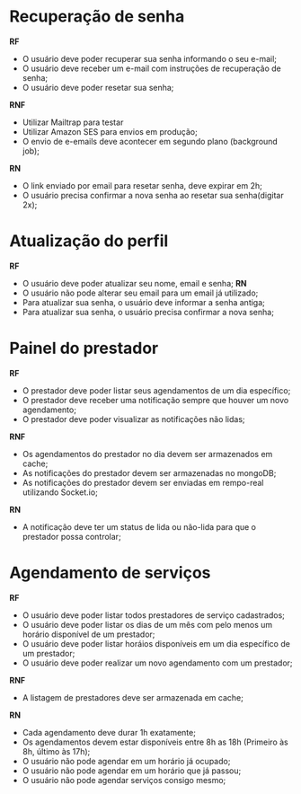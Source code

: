 # Recuperação de senha

**RF** <!-- requisitos funcionais -->

- O usuário deve poder recuperar sua senha informando o seu e-mail;
- O usuário deve receber um e-mail com instruções de recuperação de senha;
- O usuário deve poder resetar sua senha;

**RNF** <!-- Requisitos não funcionais -->

- Utilizar Mailtrap para testar
- Utilizar Amazon SES para envios em produção;
- O envio de e-emails deve acontecer em segundo plano (background job);

**RN** <!-- Regras de negócio -->

- O link enviado por email para resetar senha, deve expirar em 2h;
- O usuário precisa confirmar a nova senha ao resetar sua senha(digitar 2x);

# Atualização do perfil

**RF** <!-- requisitos funcionais -->

- O usuário deve poder atualizar seu nome, email e senha;
  **RN** <!-- Regras de negócio -->
- O usuário não pode alterar seu email para um email já utilizado;
- Para atualizar sua senha, o usuário deve informar a senha antiga;
- Para atualizar sua senha, o usuário precisa confirmar a nova senha;

# Painel do prestador

**RF** <!-- requisitos funcionais -->
  - O prestador deve poder listar seus agendamentos de um dia específico;
  - O prestador deve receber uma notificação sempre que houver um novo agendamento;
  - O prestador deve poder visualizar as notificações não lidas;

**RNF** <!-- Requisitos não funcionais -->
  - Os agendamentos do prestador no dia devem ser armazenados em cache;
  - As notificações do prestador devem ser armazenadas no mongoDB;
  - As notificações do prestador devem ser enviadas em rempo-real utilizando Socket.io;

**RN** <!-- Regras de negócio -->
  - A notificação deve ter um status de lida ou não-lida para que o prestador possa controlar;

# Agendamento de serviços

**RF** <!-- requisitos funcionais -->

- O usuário deve poder listar todos prestadores de serviço cadastrados;
- O usuário deve poder listar os dias de um mês com pelo menos um horário disponível de um prestador;
- O usuário deve poder listar horáios disponíveis em um dia específico de um prestador;
- O usuário deve poder realizar um novo agendamento com um prestador;

**RNF** <!-- Requisitos não funcionais -->

- A listagem de prestadores deve ser armazenada em cache;

**RN** <!-- Regras de negócio -->

- Cada agendamento deve durar 1h exatamente;
- Os agendamentos devem estar disponíveis entre 8h as 18h (Primeiro às 8h, último às 17h);
- O usuário não pode agendar em um horário já ocupado;
- O usuário não pode agendar em um horário que já passou;
- O usuário não pode agendar serviços consigo mesmo;
